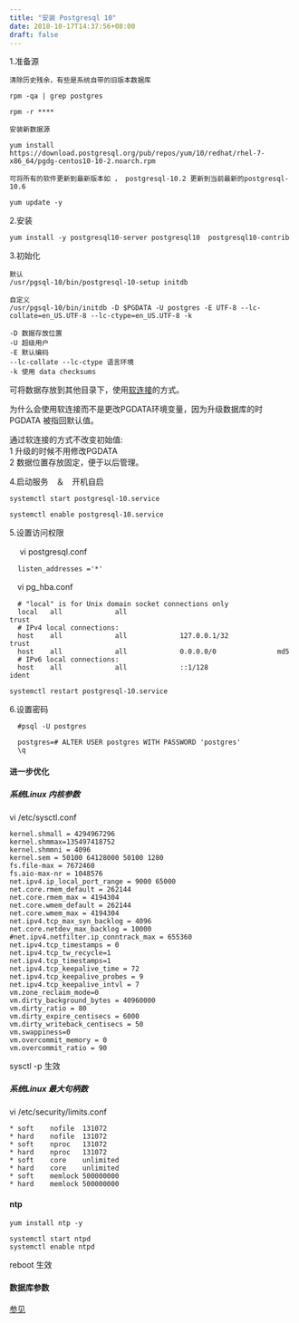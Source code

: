 ```yaml
---
title: "安装 Postgresql 10"
date: 2018-10-17T14:37:56+08:00
draft: false
---
```


1.准备源

```
清除历史残余，有些是系统自带的旧版本数据库

rpm -qa | grep postgres

rpm -r ****

安装新数据源

yum install https://download.postgresql.org/pub/repos/yum/10/redhat/rhel-7-x86_64/pgdg-centos10-10-2.noarch.rpm

可将所有的软件更新到最新版本如 ， postgresql-10.2 更新到当前最新的postgresql-10.6

yum update -y 

```
2.安装

```
yum install -y postgresql10-server postgresql10  postgresql10-contrib
```

3.初始化

```
默认
/usr/pgsql-10/bin/postgresql-10-setup initdb

自定义
/usr/pgsql-10/bin/initdb -D $PGDATA -U postgres -E UTF-8 --lc-collate=en_US.UTF-8 --lc-ctype=en_US.UTF-8 -k

-D 数据存放位置
-U 超级用户
-E 默认编码
--lc-collate --lc-ctype 语言环境
-k 使用 data checksums
```

可将数据存放到其他目录下，使用[软连接](linux/ln-s)的方式。

为什么会使用软连接而不是更改PGDATA环境变量，因为升级数据库的时 PGDATA 被指回默认值。

通过软连接的方式不改变初始值:   
1 升级的时候不用修改PGDATA   
2 数据位置存放固定，便于以后管理。  

4.启动服务　＆　开机自启

```   
systemctl start postgresql-10.service

systemctl enable postgresql-10.service
```

5.设置访问权限

　  vi postgresql.conf

```
  listen_addresses ='*'
```

  　vi pg_hba.conf

```
  # "local" is for Unix domain socket connections only
  local   all             all                                     trust
  # IPv4 local connections:
  host    all             all             127.0.0.1/32            trust
  host    all             all             0.0.0.0/0               md5
  # IPv6 local connections:
  host    all             all             ::1/128                 ident

```

```
systemctl restart postgresql-10.service
```

6.设置密码

```
  #psql -U postgres
  
  postgres=# ALTER USER postgres WITH PASSWORD 'postgres'
  \q

```

#### 进一步优化

##### 系统Linux 内核参数

vi /etc/sysctl.conf 

```
kernel.shmall = 4294967296  
kernel.shmmax=135497418752  
kernel.shmmni = 4096  
kernel.sem = 50100 64128000 50100 1280  
fs.file-max = 7672460  
fs.aio-max-nr = 1048576  
net.ipv4.ip_local_port_range = 9000 65000  
net.core.rmem_default = 262144  
net.core.rmem_max = 4194304  
net.core.wmem_default = 262144  
net.core.wmem_max = 4194304  
net.ipv4.tcp_max_syn_backlog = 4096  
net.core.netdev_max_backlog = 10000  
#net.ipv4.netfilter.ip_conntrack_max = 655360  
net.ipv4.tcp_timestamps = 0  
net.ipv4.tcp_tw_recycle=1  
net.ipv4.tcp_timestamps=1  
net.ipv4.tcp_keepalive_time = 72   
net.ipv4.tcp_keepalive_probes = 9   
net.ipv4.tcp_keepalive_intvl = 7  
vm.zone_reclaim_mode=0  
vm.dirty_background_bytes = 40960000  
vm.dirty_ratio = 80  
vm.dirty_expire_centisecs = 6000  
vm.dirty_writeback_centisecs = 50  
vm.swappiness=0  
vm.overcommit_memory = 0  
vm.overcommit_ratio = 90  
```

sysctl -p 生效

##### 系统Linux 最大句柄数

vi /etc/security/limits.conf   
  
```
* soft    nofile  131072  
* hard    nofile  131072  
* soft    nproc   131072  
* hard    nproc   131072  
* soft    core    unlimited  
* hard    core    unlimited  
* soft    memlock 500000000  
* hard    memlock 500000000 

```

#### ntp

```
yum install ntp -y

systemctl start ntpd
systemctl enable ntpd
``` 



reboot 生效


#### 数据库参数

[参见](postgres/params/)

